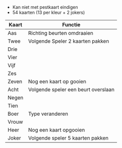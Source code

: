 - Kan niet met pestkaart eindigen
- 54 kaarten (13 per kleur + 2 jokers)

Kaart	|Functie
--------|--------------------------------------
Aas		|Richting beurten omdraaien
Twee	|Volgende Speler 2 kaarten pakken
Drie	|
Vier	|
Vijf	|
Zes		|
Zeven	|Nog een kaart op gooien
Acht	|Volgende speler een beurt overslaan
Negen	|
Tien	|
Boer	|Type veranderen
Vrouw	|
Heer	|Nog een kaart opgooien
Joker	|Volgende speler 5 kaarten pakken
